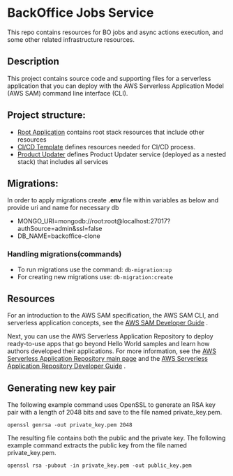 # BackOffice Jobs Service

This repo contains resources for BO jobs and async actions execution, and some other related infrastructure resources.

## Description

This project contains source code and supporting files for a serverless application that you can deploy with the AWS
Serverless Application Model (AWS SAM) command line interface (CLI).

## Project structure:

* [Root Application](template.yaml) contains root stack resources that include other resources
* [CI/CD Template](ci-cd/template.yaml) defines resources needed for CI/CD process.
* [Product Updater](product-updater/template.yaml) defines Product Updater service (deployed as a nested stack) that
  includes all services

## Migrations:
In order to apply migrations create **.env** file within variables as below and provide uri and name for necessary db 
- MONGO_URI=mongodb://root:root@localhost:27017?authSource=admin&ssl=false
- DB_NAME=backoffice-clone

### Handling migrations(commands)
- To run migrations use the command:
`db-migration:up`
- For creating new migrations use:
`db-migration:create`

## Resources

For an introduction to the AWS SAM specification, the AWS SAM CLI, and serverless application concepts, see
the [AWS SAM Developer Guide](https://docs.aws.amazon.com/serverless-application-model/latest/developerguide/what-is-sam.html)
.

Next, you can use the AWS Serverless Application Repository to deploy ready-to-use apps that go beyond Hello World
samples and learn how authors developed their applications. For more information, see
the [AWS Serverless Application Repository main page](https://aws.amazon.com/serverless/serverlessrepo/) and
the [AWS Serverless Application Repository Developer Guide](https://docs.aws.amazon.com/serverlessrepo/latest/devguide/what-is-serverlessrepo.html)
.

## Generating new key pair

The following example command uses OpenSSL to generate an RSA key pair with a length of 2048 bits and save to the file named private_key.pem.

`openssl genrsa -out private_key.pem 2048`

The resulting file contains both the public and the private key. The following example command extracts the public key from the file named private_key.pem.

`openssl rsa -pubout -in private_key.pem -out public_key.pem`
